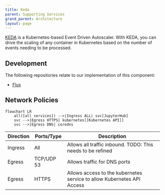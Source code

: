 ```yaml
---
title: Keda
parent: Supporting Services
grand_parent: Architecture
layout: page
---
```


[KEDA](https://keda.sh/) is a Kubernetes-based Event Driven Autoscaler. With KEDA, you can drive the scaling of any container in Kubernetes based on the number of events needing to be processed.

## Development
The following repositories relate to our implementation of this component:
* [Flux](https://github.com/lsc-sde/iac-flux-keda)

## Network Policies

```mermaid
flowchart LR
    all([all services]) -->|Ingress ALL| svc[JupyterHub] 
    svc -->|Egress HTTPS| kubernetes[[Kubernetes API]]
    svc -->|Egress DNS| coredns
```

| Direction | Ports/Type | Description |
| --- | --- | --- |
| Ingress | All | Allows all traffic inbound. TODO: This needs to be refined |
| Egress | TCP/UDP 53 | Allows traffic for DNS ports |
| Egress | HTTPS | Allows access to the kubernetes service to allow Kubernetes API Access |